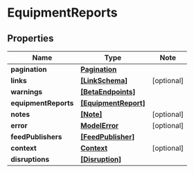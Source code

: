 
# EquipmentReports

## Properties

Name | Type | Note
---- | ---- | ----
**pagination** | [**Pagination**](Pagination.md) | 
**links** | [**[LinkSchema]**](LinkSchema.md) | [optional] 
**warnings** | [**[BetaEndpoints]**](BetaEndpoints.md) | 
**equipmentReports** | [**[EquipmentReport]**](EquipmentReport.md) | 
**notes** | [**[Note]**](Note.md) | [optional] 
**error** | [**ModelError**](ModelError.md) | [optional] 
**feedPublishers** | [**[FeedPublisher]**](FeedPublisher.md) | 
**context** | [**Context**](Context.md) | [optional] 
**disruptions** | [**[Disruption]**](Disruption.md) | 

